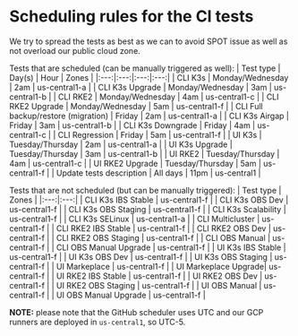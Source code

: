 # Scheduling rules for the CI tests

We try to spread the tests as best as we can to avoid SPOT issue as well as not overload our public cloud zone.

Tests that are scheduled (can be manually triggered as well):
| Test type | Day(s) | Hour | Zones |
|:---:|:---:|:---:|:---:|
| CLI K3s | Monday/Wednesday | 2am | us-central1-a |
| CLI K3s Upgrade | Monday/Wednesday | 3am | us-central1-b |
| CLI RKE2 | Monday/Wednesday | 4am | us-central1-c |
| CLI RKE2 Upgrade | Monday/Wednesday | 5am | us-central1-f |
| CLI Full backup/restore (migration) | Friday | 2am | us-central1-a |
| CLI K3s Airgap | Friday | 3am | us-central1-b |
| CLI K3s Downgrade | Friday | 4am | us-central1-c |
| CLI Regression | Friday | 5am | us-central1-f |
| UI K3s | Tuesday/Thursday | 2am | us-central1-a |
| UI K3s Upgrade | Tuesday/Thursday | 3am | us-central1-b |
| UI RKE2 | Tuesday/Thursday | 4am | us-central1-c |
| UI RKE2 Upgrade | Tuesday/Thursday | 5am | us-central1-f |
| Update tests description | All days | 11pm | us-central1 |

Tests that are not scheduled (but can be manually triggered):
| Test type | Zones |
|:---:|:---:|
| CLI K3s IBS Stable | us-central1-f |
| CLI K3s OBS Dev | us-central1-f |
| CLI K3s OBS Staging | us-central1-f |
| CLI K3s Scalability | us-central1-f |
| CLI K3s SELinux | us-central1-a |
| CLI Multicluster | us-central1-f |
| CLI RKE2 IBS Stable | us-central1-f |
| CLI RKE2 OBS Dev | us-central1-f |
| CLI RKE2 OBS Staging | us-central1-f |
| CLI OBS Manual | us-central1-f |
| CLI OBS Manual Upgrade | us-central1-f |
| UI K3s IBS Stable | us-central1-f |
| UI K3s OBS Dev | us-central1-f |
| UI K3s OBS Staging | us-central1-f |
| UI Markeplace | us-central1-f |
| UI Markeplace Upgrade| us-central1-f |
| UI RKE2 IBS Stable | us-central1-f |
| UI RKE2 OBS Dev | us-central1-f |
| UI RKE2 OBS Staging | us-central1-f |
| UI OBS Manual | us-central1-f |
| UI OBS Manual Upgrade | us-central1-f |

**NOTE:** please note that the GitHub scheduler uses UTC and our GCP runners are deployed in `us-central1`, so UTC-5.
